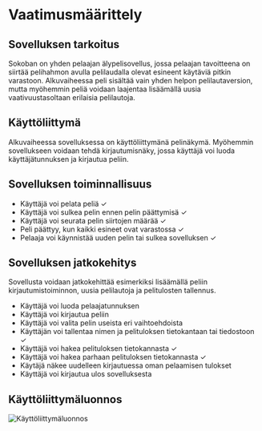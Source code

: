 # Vaatimusmäärittely

## Sovelluksen tarkoitus

Sokoban on yhden pelaajan älypelisovellus, jossa pelaajan tavoitteena on siirtää pelihahmon avulla pelilaudalla olevat esineent käytäviä pitkin varastoon. Alkuvaiheessa peli sisältää vain yhden helpon pelilautaversion, mutta myöhemmin peliä voidaan laajentaa lisäämällä uusia vaativuustasoltaan erilaisia pelilautoja. 

## Käyttöliittymä
Alkuvaiheessa sovelluksessa on käyttöliittymänä pelinäkymä. Myöhemmin sovellukseen voidaan tehdä kirjautumisnäky, jossa käyttäjä voi luoda käyttäjätunnuksen ja kirjautua peliin.

## Sovelluksen toiminnallisuus
- Käyttäjä voi pelata peliä ✓
- Käyttäjä voi sulkea pelin ennen pelin päättymisä ✓
- Käyttäjä voi seurata pelin siirtojen määrää ✓
- Peli päättyy, kun kaikki esineet ovat varastossa ✓
- Pelaaja voi käynnistää uuden pelin tai sulkea sovelluksen ✓

## Sovelluksen jatkokehitys
Sovellusta voidaan jatkokehittää esimerkiksi lisäämällä peliin kirjautumistoiminnon, uusia pelilautoja ja pelitulosten tallennus.
- Käyttäjä voi luoda pelaajatunnuksen
- Käyttäjä voi kirjautua peliin
- Käyttäjä voi valita pelin useista eri vaihtoehdoista
- Käyttäjän voi tallentaa nimen ja pelituloksen tietokantaan tai tiedostoon ✓
- Käyttäjä voi hakea pelituloksen tietokannasta ✓
- Käyttäjä voi hakea parhaan pelituloksen tietokannasta ✓
- Käytäjä näkee uudelleen kirjautuessa oman pelaamisen tulokset
- Käyttäjä voi kirjautua ulos sovelluksesta

## Käyttöliittymäluonnos


![Käyttöliittymäluonnos](https://user-images.githubusercontent.com/51118190/228329763-b526b9b4-36d5-40a0-b716-2366b222fc6e.png)





